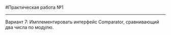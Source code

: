 #Практическая работа №1  
___
Вариант 7: Имплементировать интерфейс Comparator, сравнивающий два числа по модулю.